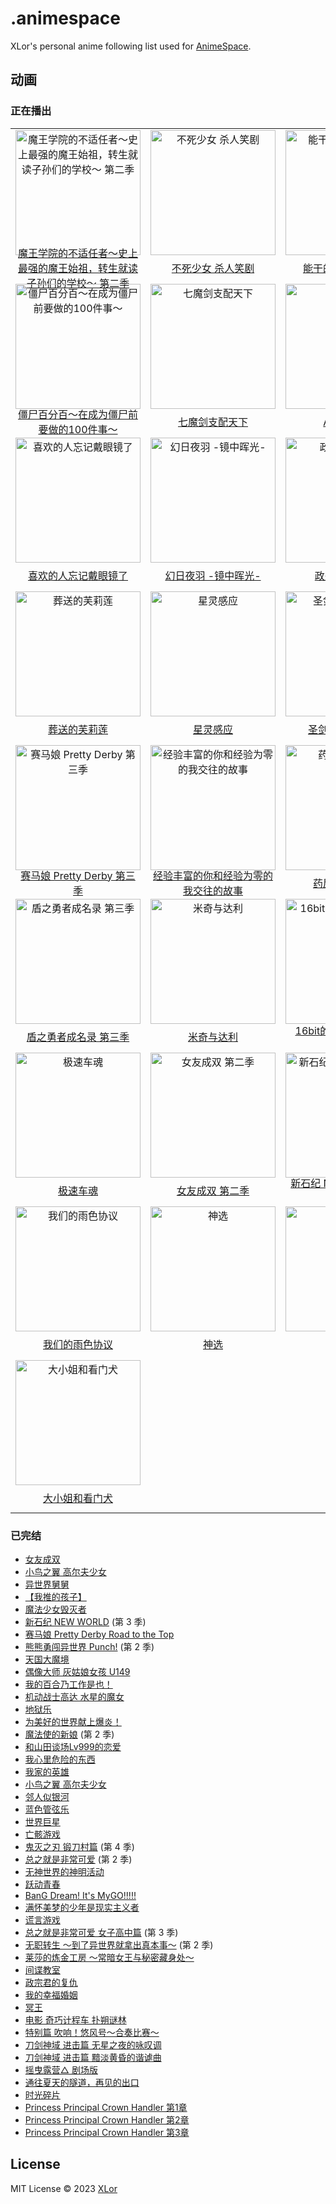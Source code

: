 # .animespace

XLor's personal anime following list used for [AnimeSpace](https://github.com/yjl9903/AnimeSpace).

## 动画

<!-- __inject_start__ -->
### 正在播出

<table><tbody>
<tr><td align="center"><a href="https://bangumi.tv/subject/330054"><img src="https://lain.bgm.tv/pic/cover/l/5e/85/330054_6e1Wt.jpg" alt="魔王学院的不适任者～史上最强的魔王始祖，转生就读子孙们的学校～ 第二季" style="height:200px;" /></a><div style="display:flex;align-items:center;justify-content:center;height:2em;padding:4px;"><a href="https://bangumi.tv/subject/330054"">魔王学院的不适任者～史上最强的魔王始祖，转生就读子孙们的学校～ 第二季</a></div></td><td align="center"><a href="https://bangumi.tv/subject/425591"><img src="https://lain.bgm.tv/pic/cover/l/6b/c0/425591_SI26V.jpg" alt="不死少女 杀人笑剧" style="height:200px;" /></a><div style="display:flex;align-items:center;justify-content:center;height:2em;padding:4px;"><a href="https://bangumi.tv/subject/425591"">不死少女 杀人笑剧</a></div></td><td align="center"><a href="https://bangumi.tv/subject/384672"><img src="https://lain.bgm.tv/pic/cover/l/b2/54/384672_mkgkn.jpg" alt="能干的猫今天也忧郁" style="height:200px;" /></a><div style="display:flex;align-items:center;justify-content:center;height:2em;padding:4px;"><a href="https://bangumi.tv/subject/384672"">能干的猫今天也忧郁</a></div></td><td align="center"><a href="https://bangumi.tv/subject/425992"><img src="https://lain.bgm.tv/pic/cover/l/75/b2/425992_kV5CF.jpg" alt="堀与宫村 -piece-" style="height:200px;" /></a><div style="display:flex;align-items:center;justify-content:center;height:2em;padding:4px;"><a href="https://bangumi.tv/subject/425992"">堀与宫村 -piece-</a></div></td></tr>
<tr><td align="center"><a href="https://bangumi.tv/subject/414461"><img src="https://lain.bgm.tv/pic/cover/l/c0/fe/414461_9BW1L.jpg" alt="僵尸百分百～在成为僵尸前要做的100件事～" style="height:200px;" /></a><div style="display:flex;align-items:center;justify-content:center;height:2em;padding:4px;"><a href="https://bangumi.tv/subject/414461"">僵尸百分百～在成为僵尸前要做的100件事～</a></div></td><td align="center"><a href="https://bangumi.tv/subject/362006"><img src="https://lain.bgm.tv/pic/cover/l/4c/b3/362006_A52M3.jpg" alt="七魔剑支配天下" style="height:200px;" /></a><div style="display:flex;align-items:center;justify-content:center;height:2em;padding:4px;"><a href="https://bangumi.tv/subject/362006"">七魔剑支配天下</a></div></td><td align="center"><a href="https://bangumi.tv/subject/410203"><img src="https://lain.bgm.tv/pic/cover/l/e6/62/410203_mDDq8.jpg" alt="AI电子基因" style="height:200px;" /></a><div style="display:flex;align-items:center;justify-content:center;height:2em;padding:4px;"><a href="https://bangumi.tv/subject/410203"">AI电子基因</a></div></td><td align="center"><a href="https://bangumi.tv/subject/387822"><img src="https://lain.bgm.tv/pic/cover/l/0f/0b/387822_nHUhn.jpg" alt="白圣女与黑牧师" style="height:200px;" /></a><div style="display:flex;align-items:center;justify-content:center;height:2em;padding:4px;"><a href="https://bangumi.tv/subject/387822"">白圣女与黑牧师</a></div></td></tr>
<tr><td align="center"><a href="https://bangumi.tv/subject/415182"><img src="https://lain.bgm.tv/pic/cover/l/65/04/415182_yQYFE.jpg" alt="喜欢的人忘记戴眼镜了" style="height:200px;" /></a><div style="display:flex;align-items:center;justify-content:center;height:2em;padding:4px;"><a href="https://bangumi.tv/subject/415182"">喜欢的人忘记戴眼镜了</a></div></td><td align="center"><a href="https://bangumi.tv/subject/389772"><img src="https://lain.bgm.tv/pic/cover/l/dc/2a/389772_5Op0M.jpg" alt="幻日夜羽 -镜中晖光-" style="height:200px;" /></a><div style="display:flex;align-items:center;justify-content:center;height:2em;padding:4px;"><a href="https://bangumi.tv/subject/389772"">幻日夜羽 -镜中晖光-</a></div></td><td align="center"><a href="https://bangumi.tv/subject/376433"><img src="https://lain.bgm.tv/pic/cover/l/37/da/376433_EhTZ4.jpg" alt="政宗君的复仇R" style="height:200px;" /></a><div style="display:flex;align-items:center;justify-content:center;height:2em;padding:4px;"><a href="https://bangumi.tv/subject/376433"">政宗君的复仇R</a></div></td><td align="center"><a href="https://bangumi.tv/subject/401301"><img src="https://lain.bgm.tv/pic/cover/l/0f/dc/401301_Qr1Xk.jpg" alt="奇异贤伴 黑色天使" style="height:200px;" /></a><div style="display:flex;align-items:center;justify-content:center;height:2em;padding:4px;"><a href="https://bangumi.tv/subject/401301"">奇异贤伴 黑色天使</a></div></td></tr>
<tr><td align="center"><a href="https://bangumi.tv/subject/400602"><img src="https://lain.bgm.tv/pic/cover/l/13/c5/400602_ZI8Y9.jpg" alt="葬送的芙莉莲" style="height:200px;" /></a><div style="display:flex;align-items:center;justify-content:center;height:2em;padding:4px;"><a href="https://bangumi.tv/subject/400602"">葬送的芙莉莲</a></div></td><td align="center"><a href="https://bangumi.tv/subject/404115"><img src="https://lain.bgm.tv/pic/cover/l/e7/be/404115_Q3yq1.jpg" alt="星灵感应" style="height:200px;" /></a><div style="display:flex;align-items:center;justify-content:center;height:2em;padding:4px;"><a href="https://bangumi.tv/subject/404115"">星灵感应</a></div></td><td align="center"><a href="https://bangumi.tv/subject/353819"><img src="https://lain.bgm.tv/pic/cover/l/c2/36/353819_Z07T5.jpg" alt="圣剑学院的魔剑使" style="height:200px;" /></a><div style="display:flex;align-items:center;justify-content:center;height:2em;padding:4px;"><a href="https://bangumi.tv/subject/353819"">圣剑学院的魔剑使</a></div></td><td align="center"><a href="https://bangumi.tv/subject/309807"><img src="https://lain.bgm.tv/pic/cover/l/bf/a0/309807_927A1.jpg" alt="偶像大师 百万现场！" style="height:200px;" /></a><div style="display:flex;align-items:center;justify-content:center;height:2em;padding:4px;"><a href="https://bangumi.tv/subject/309807"">偶像大师 百万现场！</a></div></td></tr>
<tr><td align="center"><a href="https://bangumi.tv/subject/407332"><img src="https://lain.bgm.tv/pic/cover/l/c1/30/407332_77uPM.jpg" alt="赛马娘 Pretty Derby 第三季" style="height:200px;" /></a><div style="display:flex;align-items:center;justify-content:center;height:2em;padding:4px;"><a href="https://bangumi.tv/subject/407332"">赛马娘 Pretty Derby 第三季</a></div></td><td align="center"><a href="https://bangumi.tv/subject/400595"><img src="https://lain.bgm.tv/pic/cover/l/f6/73/400595_xNkgF.jpg" alt="经验丰富的你和经验为零的我交往的故事" style="height:200px;" /></a><div style="display:flex;align-items:center;justify-content:center;height:2em;padding:4px;"><a href="https://bangumi.tv/subject/400595"">经验丰富的你和经验为零的我交往的故事</a></div></td><td align="center"><a href="https://bangumi.tv/subject/420628"><img src="https://lain.bgm.tv/pic/cover/l/fe/31/420628_VZtBy.jpg" alt="药屋少女的呢喃" style="height:200px;" /></a><div style="display:flex;align-items:center;justify-content:center;height:2em;padding:4px;"><a href="https://bangumi.tv/subject/420628"">药屋少女的呢喃</a></div></td><td align="center"><a href="https://bangumi.tv/subject/419846"><img src="https://lain.bgm.tv/pic/cover/l/86/5a/419846_w9jmH.jpg" alt="想要成为影之实力者！ 第二季" style="height:200px;" /></a><div style="display:flex;align-items:center;justify-content:center;height:2em;padding:4px;"><a href="https://bangumi.tv/subject/419846"">想要成为影之实力者！ 第二季</a></div></td></tr>
<tr><td align="center"><a href="https://bangumi.tv/subject/289907"><img src="https://lain.bgm.tv/pic/cover/l/c0/2d/289907_tDydu.jpg" alt="盾之勇者成名录 第三季" style="height:200px;" /></a><div style="display:flex;align-items:center;justify-content:center;height:2em;padding:4px;"><a href="https://bangumi.tv/subject/289907"">盾之勇者成名录 第三季</a></div></td><td align="center"><a href="https://bangumi.tv/subject/362255"><img src="https://lain.bgm.tv/pic/cover/l/4b/52/362255_Hv9Hy.jpg" alt="米奇与达利" style="height:200px;" /></a><div style="display:flex;align-items:center;justify-content:center;height:2em;padding:4px;"><a href="https://bangumi.tv/subject/362255"">米奇与达利</a></div></td><td align="center"><a href="https://bangumi.tv/subject/413741"><img src="https://lain.bgm.tv/pic/cover/l/a7/73/413741_dVC7f.jpg" alt="16bit的感动 ANOTHER LAYER" style="height:200px;" /></a><div style="display:flex;align-items:center;justify-content:center;height:2em;padding:4px;"><a href="https://bangumi.tv/subject/413741"">16bit的感动 ANOTHER LAYER</a></div></td><td align="center"><a href="https://bangumi.tv/subject/348220"><img src="https://lain.bgm.tv/pic/cover/l/c1/4c/348220_OwnzX.jpg" alt="地下忍者" style="height:200px;" /></a><div style="display:flex;align-items:center;justify-content:center;height:2em;padding:4px;"><a href="https://bangumi.tv/subject/348220"">地下忍者</a></div></td></tr>
<tr><td align="center"><a href="https://bangumi.tv/subject/364252"><img src="https://lain.bgm.tv/pic/cover/l/ee/57/364252_U0034.jpg" alt="极速车魂" style="height:200px;" /></a><div style="display:flex;align-items:center;justify-content:center;height:2em;padding:4px;"><a href="https://bangumi.tv/subject/364252"">极速车魂</a></div></td><td align="center"><a href="https://bangumi.tv/subject/398949"><img src="https://lain.bgm.tv/pic/cover/l/da/2f/398949_y6u1X.jpg" alt="女友成双 第二季" style="height:200px;" /></a><div style="display:flex;align-items:center;justify-content:center;height:2em;padding:4px;"><a href="https://bangumi.tv/subject/398949"">女友成双 第二季</a></div></td><td align="center"><a href="https://bangumi.tv/subject/424372"><img src="https://lain.bgm.tv/pic/cover/l/17/03/424372_h6JZ1.jpg" alt="新石纪 NEW WORLD 第2部分" style="height:200px;" /></a><div style="display:flex;align-items:center;justify-content:center;height:2em;padding:4px;"><a href="https://bangumi.tv/subject/424372"">新石纪 NEW WORLD 第2部分</a></div></td><td align="center"><a href="https://bangumi.tv/subject/411427"><img src="https://lain.bgm.tv/pic/cover/l/69/5b/411427_1Bw95.jpg" alt="间谍过家家 第二季" style="height:200px;" /></a><div style="display:flex;align-items:center;justify-content:center;height:2em;padding:4px;"><a href="https://bangumi.tv/subject/411427"">间谍过家家 第二季</a></div></td></tr>
<tr><td align="center"><a href="https://bangumi.tv/subject/444634"><img src="https://lain.bgm.tv/pic/cover/l/2a/d6/444634_80o81.jpg" alt="我们的雨色协议" style="height:200px;" /></a><div style="display:flex;align-items:center;justify-content:center;height:2em;padding:4px;"><a href="https://bangumi.tv/subject/444634"">我们的雨色协议</a></div></td><td align="center"><a href="https://bangumi.tv/subject/425601"><img src="https://lain.bgm.tv/pic/cover/l/f2/70/425601_D6KQI.jpg" alt="神选" style="height:200px;" /></a><div style="display:flex;align-items:center;justify-content:center;height:2em;padding:4px;"><a href="https://bangumi.tv/subject/425601"">神选</a></div></td><td align="center"><a href="https://bangumi.tv/subject/448114"><img src="https://lain.bgm.tv/pic/cover/l/16/cb/448114_NflkN.jpg" alt="晚安 世界" style="height:200px;" /></a><div style="display:flex;align-items:center;justify-content:center;height:2em;padding:4px;"><a href="https://bangumi.tv/subject/448114"">晚安 世界</a></div></td><td align="center"><a href="https://bangumi.tv/subject/411106"><img src="https://lain.bgm.tv/pic/cover/l/1f/11/411106_0z7d6.jpg" alt="特搜组大吾 救国的橘色部队" style="height:200px;" /></a><div style="display:flex;align-items:center;justify-content:center;height:2em;padding:4px;"><a href="https://bangumi.tv/subject/411106"">特搜组大吾 救国的橘色部队</a></div></td></tr>
<tr><td align="center"><a href="https://bangumi.tv/subject/403631"><img src="https://lain.bgm.tv/pic/cover/l/6c/40/403631_3EEHq.jpg" alt="大小姐和看门犬" style="height:200px;" /></a><div style="display:flex;align-items:center;justify-content:center;height:2em;padding:4px;"><a href="https://bangumi.tv/subject/403631"">大小姐和看门犬</a></div></td><td></td><td></td><td></td></tr>
</tbody></table>

### 已完结

+ [女友成双](https://bangumi.tv/subject/319513)
+ [小鸟之翼 高尔夫少女](https://bangumi.tv/subject/354682)
+ [异世界舅舅](https://bangumi.tv/subject/339326)
+ [【我推的孩子】](https://bangumi.tv/subject/386809)
+ [魔法少女毁灭者](https://bangumi.tv/subject/349039)
+ [新石纪 NEW WORLD](https://bangumi.tv/subject/363101) (第 3 季)
+ [赛马娘 Pretty Derby Road to the Top](https://bangumi.tv/subject/380448)
+ [熊熊勇闯异世界 Punch!](https://bangumi.tv/subject/323651) (第 2 季)
+ [天国大魔境](https://bangumi.tv/subject/404804)
+ [偶像大师 灰姑娘女孩 U149](https://bangumi.tv/subject/376703)
+ [我的百合乃工作是也！](https://bangumi.tv/subject/381666)
+ [机动战士高达 水星的魔女](https://bangumi.tv/subject/403238)
+ [地狱乐](https://bangumi.tv/subject/325808)
+ [为美好的世界献上爆炎！](https://bangumi.tv/subject/385209)
+ [魔法使的新娘](https://bangumi.tv/subject/399820) (第 2 季)
+ [和山田谈场Lv999的恋爱](https://bangumi.tv/subject/395684)
+ [我心里危险的东西](https://bangumi.tv/subject/394260)
+ [我家的英雄](https://bangumi.tv/subject/388067)
+ [小鸟之翼 高尔夫少女](https://bangumi.tv/subject/389998)
+ [邻人似银河](https://bangumi.tv/subject/379442)
+ [蓝色管弦乐](https://bangumi.tv/subject/377769)
+ [世界巨星](https://bangumi.tv/subject/409088)
+ [亡骸游戏](https://bangumi.tv/subject/408013)
+ [鬼灭之刃 锻刀村篇](https://bangumi.tv/subject/369768) (第 4 季)
+ [总之就是非常可爱](https://bangumi.tv/subject/355798) (第 2 季)
+ [无神世界的神明活动](https://bangumi.tv/subject/377607)
+ [跃动青春](https://bangumi.tv/subject/357961)
+ [BanG Dream! It's MyGO!!!!!](https://bangumi.tv/subject/428735)
+ [满怀美梦的少年是现实主义者](https://bangumi.tv/subject/408351)
+ [谎言游戏](https://bangumi.tv/subject/333979)
+ [总之就是非常可爱 女子高中篇](https://bangumi.tv/subject/441233) (第 3 季)
+ [无职转生 ～到了异世界就拿出真本事～](https://bangumi.tv/subject/373247) (第 2 季)
+ [莱莎的炼金工房 ～常暗女王与秘密藏身处～](https://bangumi.tv/subject/425236)
+ [间谍教室](https://bangumi.tv/subject/428418)
+ [政宗君的复仇](https://bangumi.tv/subject/185762)
+ [我的幸福婚姻](https://bangumi.tv/subject/377125)
+ [冥王](https://bangumi.tv/subject/217021)
+ [电影 奇巧计程车 扑朔谜林](https://bangumi.tv/subject/363414)
+ [特别篇 吹响！悠风号～合奏比赛～](https://bangumi.tv/subject/386195)
+ [刀剑神域 进击篇 无星之夜的咏叹调](https://bangumi.tv/subject/315375)
+ [刀剑神域 进击篇 黯淡黄昏的谐谑曲](https://bangumi.tv/subject/355004)
+ [摇曳露营△ 剧场版](https://bangumi.tv/subject/262898)
+ [通往夏天的隧道，再见的出口](https://bangumi.tv/subject/362575)
+ [时光碎片](https://bangumi.tv/subject/277727)
+ [Princess Principal Crown Handler 第1章](https://bangumi.tv/subject/244928)
+ [Princess Principal Crown Handler 第2章](https://bangumi.tv/subject/244929)
+ [Princess Principal Crown Handler 第3章](https://bangumi.tv/subject/244930)
<!-- __inject_end__ -->

## License

MIT License © 2023 [XLor](https://github.com/yjl9903)
